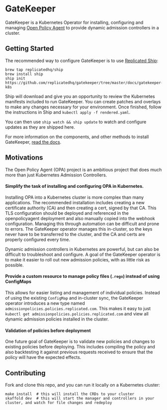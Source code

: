 # GateKeeper

GateKeeper is a Kubernetes Operator for installing, configuring and managing [Open Policy Agent](https://www.openpolicyagent.org/) to provide dynamic admission controllers in a cluster.

## Getting Started

The recommended way to configure GateKeeper is to use [Replicated Ship](https://github.com/replicatedhq/ship):

```shell
brew tap replicatedhq/ship
brew install ship
ship init https://github.com/replicatedhq/gatekeeper/tree/master/docs/gatekeeper-k8s
```

Ship will download and give you an opportunity to review the Kubernetes manifests included to run GateKeeper. You can create patches and overlays to make any changes necessary for your environment. Once finished, follow the instructions in Ship and `kubectl apply -f rendered.yaml`.

You can then use `ship watch && ship update` to watch and configure updates as they are shipped here.

For more information on the components, and other methods to install GateKeeper, [read the docs](https://github.com/replicatedhq/gatekeeper/tree/master/docs/).
## Motivations

The Open Policy Agent (OPA) project is an ambitious project that does much more than just Kubernetes Admission Controllers.

#### Simplify the task of installing and configuring OPA in Kubernetes.
Installing OPA into a Kubernetes cluster is more complex than many applications. The recommended installation includes creating a new certificate authority (CA) and then creating a cert, signed by that CA. This TLS configuration should be deployed and referenced in the openpolicyagent deployment and also manually copied into the webhook configuration. Managing this through automation can be difficult and prone to errors. The GateKeeper operator manages this in-cluster, so the keys never have to be transferred to the cluster, and the CA and certs are properly configured every time.

Dynamic admission controllers in Kubernetes are powerful, but can also be difficult to troubleshoot and configure. A goal of the GateKeeper operator is to make it easier to roll out new admission policies, with as little risk as possible.

#### Provide a custom resource to manage policy files (`.rego`) instead of using ConfigMaps
This allows for easier listing and management of individual policies. Instead of using the existing `ConfigMap` and in-cluster sync, the GateKeeper operator introduces a new type named `admissionpolicies.policies.replicated.com`. This makes it easy to just `kubectl get admissionpolicies.policies.replicated.com` and view all dynamic admission policies installed in the cluster.

#### Validation of policies before deployment
One future goal of GateKeeper is to validate new policies and changes to existing policies before deploying. This includes compiling the policy and also backtesting it against previous requests received to ensure that the policy will have the expected effects.

## Contributing

Fork and clone this repo, and you can run it locally on a Kubernetes cluster:

```shell
make install  # this will install the CRDs to your cluster
skaffold dev  # this will start the manager and controllers in your cluster, and watch for file changes and redeploy
```

